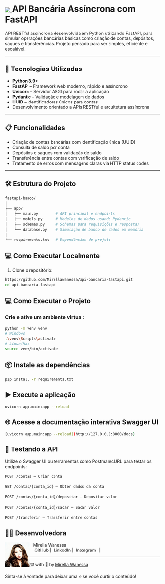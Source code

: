 <h1>
  <a href="https://www.dio.me/">
    <img align="center" width="40px" src="https://hermes.digitalinnovation.one/assets/diome/logo-minimized.png">
  </a>  <span> API Bancária Assíncrona com FastAPI</span>
  </h1>

API RESTful assíncrona desenvolvida em Python utilizando FastAPI, para simular operações bancárias básicas como criação de contas, depósitos, saques e transferências. Projeto pensado para ser simples, eficiente e escalável.

---

## 🚀 Tecnologias Utilizadas

- **Python 3.9+**
- **FastAPI** – Framework web moderno, rápido e assíncrono
- **Uvicorn** – Servidor ASGI para rodar a aplicação
- **Pydantic** – Validação e modelagem de dados
- **UUID** – Identificadores únicos para contas
- Desenvolvimento orientado a APIs RESTful e arquitetura assíncrona

---

## 📋 Funcionalidades

- Criação de contas bancárias com identificação única (UUID)
- Consulta de saldo por conta
- Depósitos e saques com validação de saldo
- Transferência entre contas com verificação de saldo
- Tratamento de erros com mensagens claras via HTTP status codes

---

## 🛠️ Estrutura do Projeto
```bash
fastapi-banco/
│
├── app/
│   ├── main.py        # API principal e endpoints
│   ├── models.py      # Modelos de dados usando Pydantic
│   ├── schemas.py     # Schemas para requisições e respostas
│   └── database.py    # Simulação de banco de dados em memória
│
└── requirements.txt   # Dependências do projeto
```

## 💻 Como Executar Localmente

1. Clone o repositório:

```bash
https://github.com/Mirellawanessa/api-bancaria-fastapi.git
cd api-bancaria-fastapi
```
## 💻 Como Executar o Projeto

### Crie e ative um ambiente virtual:

```bash
python -m venv venv
# Windows
.\venv\Scripts\activate
# Linux/Mac
source venv/bin/activate
```
## 📦 Instale as dependências

```bash
pip install -r requirements.txt
```
## ▶️ Execute a aplicação

```bash
uvicorn app.main:app --reload
```
## 🌐 Acesse a documentação interativa Swagger UI

```bash
[uvicorn app.main:app --reload](http://127.0.0.1:8000/docs)
```
## 🔧 Testando a API
Utilize o Swagger UI ou ferramentas como Postman/cURL para testar os endpoints:

```bash
POST /contas – Criar conta

GET /contas/{conta_id} – Obter dados da conta

POST /contas/{conta_id}/depositar – Depositar valor

POST /contas/{conta_id}/sacar – Sacar valor

POST /transferir – Transferir entre contas
```

## 👩‍💻 Desenvolvedora

<p>
  <img 
    align="left" 
    width="80" 
    src="https://github.com/Mirellawanessa/DIO-Trilha-Java-Basico/blob/main/GitHub/imagens/User.jpeg?raw=true"
  />
  <p>&nbsp;&nbsp;&nbsp;Mirella Wanessa<br>
  &nbsp;&nbsp;&nbsp;
  <a href="https://github.com/Mirellawanessa">GitHub</a>&nbsp;|&nbsp;
  <a href="https://www.linkedin.com/in/mirellawanessa/">LinkedIn</a>&nbsp;|&nbsp;
  <a href="https://www.instagram.com/myfilearchive">Instagram</a>
  &nbsp;|&nbsp;</p>
</p>

---

⌨️ with 💜 by [Mirella Wanessa](https://github.com/Mirellawanessa)

Sinta-se à vontade para deixar uma ⭐ se você curtir o conteúdo!
